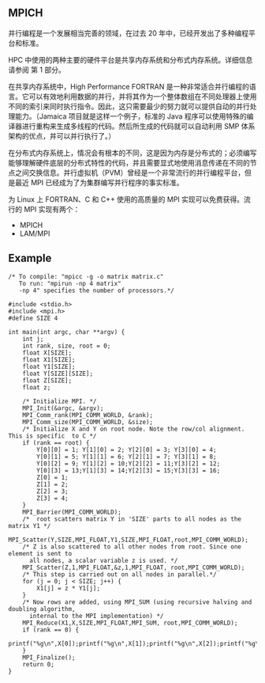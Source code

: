 MPICH
-----

并行编程是一个发展相当完善的领域，在过去 20 年中，已经开发出了多种编程平台和标准。

HPC 中使用的两种主要的硬件平台是共享内存系统和分布式内存系统。详细信息请参阅 第 1 部分。

在共享内存系统中，High Performance FORTRAN 是一种非常适合并行编程的语言。它可以有效地利用数据的并行，并将其作为一个整体数组在不同处理器上使用不同的索引来同时执行指令。因此，这只需要最少的努力就可以提供自动的并行处理能力。（Jamaica 项目就是这样一个例子，标准的 Java 程序可以使用特殊的编译器进行重构来生成多线程的代码。然后所生成的代码就可以自动利用 SMP 体系架构的优点，并可以并行执行了。）

在分布式内存系统上，情况会有根本的不同，这是因为内存是分布式的；必须编写能够理解硬件底层的分布式特性的代码，并且需要显式地使用消息传递在不同的节点之间交换信息。并行虚拟机（PVM）曾经是一个非常流行的并行编程平台，但是最近 MPI 已经成为了为集群编写并行程序的事实标准。

为 Linux 上 FORTRAN、C 和 C++ 使用的高质量的 MPI 实现可以免费获得。流行的 MPI 实现有两个：

* MPICH
* LAM/MPI


Example
--------

```
/* To compile: "mpicc -g -o matrix matrix.c"
   To run: "mpirun -np 4 matrix"
   -np 4" specifies the number of processors.*/
   
#include <stdio.h>
#include <mpi.h>
#define SIZE 4

int main(int argc, char **argv) {
    int j;
    int rank, size, root = 0;
    float X[SIZE];
    float X1[SIZE];
    float Y1[SIZE];
    float Y[SIZE][SIZE];
    float Z[SIZE];
    float z;

    /* Initialize MPI. */
    MPI_Init(&argc, &argv);
    MPI_Comm_rank(MPI_COMM_WORLD, &rank);
    MPI_Comm_size(MPI_COMM_WORLD, &size);
    /* Initialize X and Y on root node. Note the row/col alignment. This is specific  to C */
    if (rank == root) {
        Y[0][0] = 1; Y[1][0] = 2; Y[2][0] = 3; Y[3][0] = 4;
        Y[0][1] = 5; Y[1][1] = 6; Y[2][1] = 7; Y[3][1] = 8;
        Y[0][2] = 9; Y[1][2] = 10;Y[2][2] = 11;Y[3][2] = 12;
        Y[0][3] = 13;Y[1][3] = 14;Y[2][3] = 15;Y[3][3] = 16;
        Z[0] = 1;
        Z[1] = 2;
        Z[2] = 3;
        Z[3] = 4;
    }
    MPI_Barrier(MPI_COMM_WORLD);
    /*  root scatters matrix Y in 'SIZE' parts to all nodes as the matrix Y1 */
    MPI_Scatter(Y,SIZE,MPI_FLOAT,Y1,SIZE,MPI_FLOAT,root,MPI_COMM_WORLD);
    /* Z is also scattered to all other nodes from root. Since one element is sent to
      all nodes, a scalar variable z is used. */
    MPI_Scatter(Z,1,MPI_FLOAT,&z,1,MPI_FLOAT, root,MPI_COMM_WORLD);
    /* This step is carried out on all nodes in parallel.*/
    for (j = 0; j < SIZE; j++) {
        X1[j] = z * Y1[j];
    }
    /* Now rows are added, using MPI_SUM (using recursive halving and doubling algorithm,
      internal to the MPI implementation) */
    MPI_Reduce(X1,X,SIZE,MPI_FLOAT,MPI_SUM, root,MPI_COMM_WORLD);
    if (rank == 0) {
        printf("%g\n",X[0]);printf("%g\n",X[1]);printf("%g\n",X[2]);printf("%g\n",X[3]);
    }
    MPI_Finalize();
    return 0;
}
```